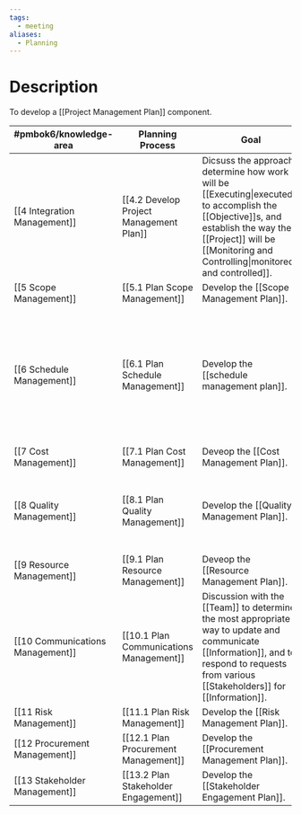 ```yaml
---
tags:
  - meeting
aliases:
  - Planning
---
```

# Description
To develop a [[Project Management Plan]] component.

| #pmbok6/knowledge-area  | Planning Process | Goal | Attendees |
| ---- | ---- | ---- | ---- |
| [[4 Integration Management]] | [[4.2 Develop Project Management Plan]] | Dicsuss the approach, determine how work will be [[Executing\|executed]] to accomplish the [[Objective]]s, and establish the way the [[Project]] will be [[Monitoring and Controlling\|monitored and controlled]]. |  |
| [[5 Scope Management]] | [[5.1 Plan Scope Management]] | Develop the [[Scope Management Plan]]. |  |
| [[6 Schedule Management]] | [[6.1 Plan Schedule Management]] | Develop the [[schedule management plan]]. | [[Project Manager]],[[Sponsor]], [[Team]] members, selected [[Stakeholders]], anyone with responsibility for schedule planning or execution. |
| [[7 Cost Management]] | [[7.1 Plan Cost Management]] | Deveop the [[Cost Management Plan]]. |  |
| [[8 Quality Management]] | [[8.1 Plan Quality Management]] | Develop the [[Quality Management Plan]]. | - [[Project Manager]]<br>- [[Sponsor]]<br>- [[Team]] members<br>- [[Stakeholders]] |
| [[9 Resource Management]] | [[9.1 Plan Resource Management]] | Deveop the [[Resource Management Plan]]. |  |
| [[10 Communications Management]] | [[10.1 Plan Communications Management]] | Discussion with the [[Team]] to determine the most appropriate way to update and communicate [[Information]], and to respond to requests from various [[Stakeholders]] for [[Information]]. |  |
| [[11 Risk Management]] | [[11.1 Plan Risk Management]] | Develop the [[Risk Management Plan]]. |  |
| [[12 Procurement Management]] | [[12.1 Plan Procurement Management]] | Develop the [[Procurement Management Plan]]. |  |
| [[13 Stakeholder Management]] | [[13.2 Plan Stakeholder Engagement]] | Develop the [[Stakeholder Engagement Plan]]. |  |












